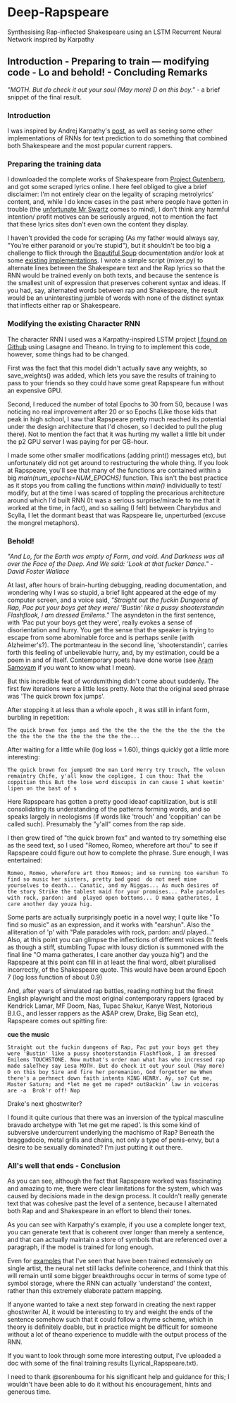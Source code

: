 # Deep-Rapspeare
Synthesising Rap-inflected Shakespeare using an LSTM Recurrent Neural Network inspired by Karpathy

## Introduction - Preparing to train — modifying code - Lo and behold! - Concluding Remarks  

*"MOTH. But do check it out your soul (May more) D on this boy."* - a brief snippet of the final result.

### Introduction
I was inspired by Andrej Karpathy's [post](http://karpathy.github.io/2015/05/21/rnn-effectiveness/), as well as seeing some other implementations of RNNs for text prediction to do something that combined both Shakespeare and the most popular current rappers.

### Preparing the training data

I downloaded the complete works of Shakespeare from [Project Gutenberg](http://www.gutenberg.org/ebooks/author/65), and got some scraped lyrics online. I here feel obliged to give a brief disclaimer: I'm not entirely clear on the legality of scraping metrolyrics' content, and, while I do know cases in the past where people have gotten in trouble (the [unfortunate Mr Swartz](https://www.wikiwand.com/en/United_States_v._Swartz) comes to mind), I don't think any harmful intention/ profit motives can be seriously argued, not to mention the fact that these lyrics sites don't even own the content they display.

  I haven't provided the code for scraping (As my father would always say, "You're either paranoid or you're stupid"), but it shouldn't be too big a challenge to flick through the [Beautiful Soup](https://www.crummy.com/software/BeautifulSoup/bs4/doc/) documentation and/or look at some [existing implementations](https://github.com/mjbright/Scraper).
  I wrote a simple script (mixer.py) to alternate lines between the Shakespeare text and the Rap lyrics so that the RNN would be trained evenly on both texts, and because the sentence is the smallest unit of expression that preserves coherent syntax and ideas. If you had, say, alternated words between rap and Shakespeare, the result would be an uninteresting jumble of words with none of the distinct syntax that inflects either rap or Shakespeare.
  
### Modifying the existing Character RNN
  The character RNN I used was a Karpathy-inspired LSTM project [I found on Github](https://github.com/keskarnitish/Lasagne/blob/master/examples/lstm_text_generation.py) using Lasagne and Theano. In trying to to implement this code, however, some things had to be changed. 
  
  First was the fact that this model didn't actually save any weights, so save_weights() was added, which lets you save the results of training to pass to your friends so they could have some great Rapspeare fun without an expensive GPU.
  
  Second, I reduced the number of total Epochs to 30 from 50, because I was noticing no real improvement after 20 or so Epochs (Like those kids that peak in high school, I saw that Rapspeare pretty much reached its potential under the design architecture that I'd chosen, so I decided to pull the plug there). Not to mention the fact that it was hurting my wallet a little bit under the p2 GPU server I was paying for per GB-hour. 
  
  I made some other smaller modifications (adding print() messages etc), but unfortunately did not get around to restructuring the whole thing. If you look at Rapspeare, you'll see that many of the functions are contained within a big *main(num_epochs=NUM_EPOCHS)* function. This isn't the best practice as it stops you from calling the functions within *main()* individually to test/ modify, but at the time I was scared of toppling the precarious architecture around which I'd built RNN (It was a serious surprise/miracle to me that it worked at the time, in fact), and so sailing (I felt) between Charybdus and Scylla, I let the dormant beast that was Rapspeare lie, unperturbed (excuse the mongrel metaphors).
  
### Behold!
*"And Lo, for the Earth was empty of Form, and void. And Darkness was all over the Face of the Deep. And We said: 'Look at that fucker Dance." - David Foster Wallace*

  At last, after hours of brain-hurting debugging, reading documentation, and wondering why I was so stupid, a brief light appeared at the edge of my computer screen, and a voice said, *"Straight out the fuckin Dungeons of Rap, Pac put your boys get they were/ 'Bustin' like a pussy shooterstandin Flashflook, I am dressed Emilems."*
  The asyndeton in the first sentence, with 'Pac put your boys get they were', really evokes a sense of disorientation and hurry. You get the sense that the speaker is trying to escape from some abominable force and is perhaps senile (with Alzheimer's?). The portmanteau in the second line, 'shooterstandin', carries forth this feeling of unbelievable hurry, and, by my estimation, could be a poem in and of itself. Contemporary poets have done worse (see [Aram Samoyam](https://www.wikiwand.com/en/Aram_Saroyan) if you want to know what I mean).
  
  But this incredible feat of wordsmithing didn't come about suddenly. The first few iterations were a little less pretty. Note that the original seed phrase was 'The quick brown fox jumps'.
  
  After stopping it at less than a whole epoch , it was still in infant form, burbling in repetition: 
  
  `The quick brown fox jumps and the the the the the the the the the the the the the the the the the the the the...`
  
  
  After waiting for a little while (log loss = 1.60), things quickly got a little more interesting:
  
  `The quick brown fox jumpsmO
  One man Lord Herry try trouch,
  The voloun remaintry Chife, y'all know the copligee, I cun thou:
  That the coppitian this
  But the lose word discupis in can cause I what keetin' lipen on the bast of s`
  
 Here Rapspeare has gotten a pretty good ideaof capitilization, but is still consolidating its understanding of the patterns forming words, and so speaks largely in neologisms (if words like 'trouch' and 'coppitian' can be called such). Presumably the "y'all" comes from the rap side.
 
 I then grew tired of "the quick brown fox" and wanted to try something else as the seed text, so I used "Romeo, Romeo, wherefore art thou" to see if Rapspeare could figure out how to complete the phrase. Sure enough, I was entertained:
 
 `Romeo, Romeo, wherefore art thou Romeos; and so running too earshun
 To find so music her sisters, pretty bad good  do not meet mine yourselves to death...
 Canatic, and my Niggas...
 As much desires of the story
 Strike the tablest maid for your promises...
 Pale paradoles with rock, pardon: and 
 played open bottoms...
 O mama gatherates, I care another day youza hig.`
 
 Some parts are actually surprisingly poetic in a novel way; I quite like "To find so music" as an expression, and it works with "earshun". Also the alliteration of 'p' with "Pale paradoles with rock, pardon: and/ played..." Also, at this point you can glimpse the inflections of different voices (It feels as though a stiff, stumbling Tupac with lousy diction is summoned with the final line "O mama gatherates, I care another day youza hig") and the Rapspeare at this point can fill in at least the final word, albeit pluralised incorrectly, of the Shakespeare quote. This would have been around Epoch 7 (log loss function of about 0.9)
 
 And, after years of simulated rap battles, reading nothing but the finest English playwright and the most original contemporary rappers (graced by Kendrick Lamar, MF Doom, Nas, Tupac Shakur, Kanye West, Notorious B.I.G., and lesser rappers as the A$AP crew, Drake, Big Sean etc), Rapspeare comes out spitting fire: 
 
 **cue the music**
 
 `Straight out the fuckin dungeons of Rap, Pac put your boys get they were
 'Bustin' like a pussy shooterstandin Flashflook, I am dressed Emilems
 TOUCHSTONE. Now muthat's order man
 what has who incressed rap made saleThey say iesa
 MOTH. But do check it out your soul (May more) D on this boy
 Sire and fire her poremanion, God forgetter me
 When there's a perhnect down faith intents
 KING HENRY. Ay, so? Cut me, Master Saturn; and *let me get me raped* outBackin' law in voiceras are -a 
 Brok'r off! Nop`
 
 Drake's next ghostwriter?
 
 I found it quite curious that there was an inversion of the typical masculine bravado archetype with 'let me get me raped'. Is this some kind of subversive undercurrent underlying the machismo of Rap? Beneath the braggadocio, metal grills and chains, not only a type of penis-envy, but a desire to be sexually dominated? I'm just putting it out there.
 
### All's well that ends - Conclusion
As you can see, although the fact that Rapspeare worked was fascinating and amazing to me, there were clear limitations for the system, which was caused by decisions made in the design process. It couldn't really generate text that was cohesive past the level of a sentence, because I alternated both Rap and and Shakespeare in an effort to blend their tones.  

As you can see with Karpathy's example, if you use a complete longer text, you can generate text that is coherent over longer than merely a sentence, and that can actually maintain a store of symbols that are referenced over a paragraph, if the model is trained for long enough.
  
  Even for [examples](http://www.encore.ai) that I've seen that have been trained extensively on single artist, the neural net still lacks definite coherence, and I think that this will remain until some bigger breakthroughs occur in terms of some type of symbol storage, where the RNN can actually 'understand' the context, rather than this extremely elaborate pattern mapping.
  
  If anyone wanted to take a next step forward in creating the next rapper ghostwriter AI, it would be interesting to try and weight the ends of the sentence somehow such that it could follow a rhyme scheme, which in theory is definitely doable, but in practice might be difficult for someone without a lot of theano experience to muddle with the output process of the RNN.
  
  If you want to look through some more interesting output, I've uploaded a doc with some of the final training results (Lyrical_Rapspeare.txt).
  
I need to thank @sorenbouma for his significant help and guidance for this; I wouldn't have been able to do it without his encouragement, hints and generous time. 
  
